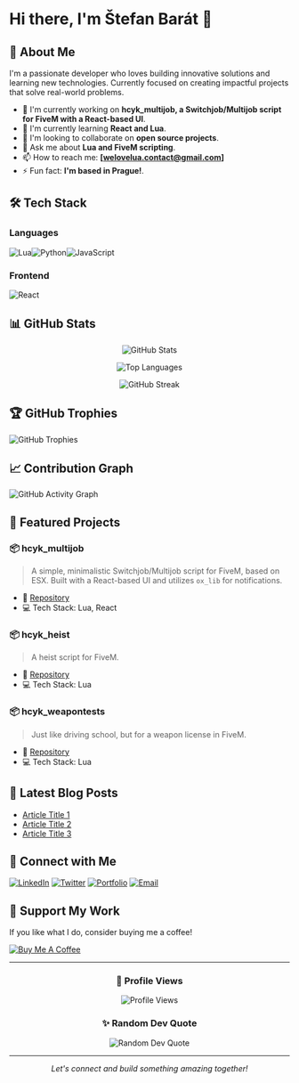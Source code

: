 # Hi there, I'm Štefan Barát 👋

## 🚀 About Me

I'm a passionate developer who loves building innovative solutions and learning new technologies. Currently focused on creating impactful projects that solve real-world problems.

- 🔭 I'm currently working on **hcyk_multijob, a Switchjob/Multijob script for FiveM with a React-based UI**.
- 🌱 I'm currently learning **React and Lua**.
- 👯 I'm looking to collaborate on **open source projects**.
- 💬 Ask me about **Lua and FiveM scripting**.
- 📫 How to reach me: **[welovelua.contact@gmail.com]**
- ⚡ Fun fact: **I'm based in Prague!**.

## 🛠️ Tech Stack

### Languages
![Lua](https://img.shields.io/badge/Lua-2C2D72?style=for-the-badge&logo=lua&logoColor=white)![Python](https://img.shields.io/badge/Python-3776AB?style=for-the-badge&logo=python&logoColor=white)![JavaScript](https://img.shields.io/badge/JavaScript-F7DF1E?style=for-the-badge&logo=javascript&logoColor=black)

### Frontend
![React](https://img.shields.io/badge/React-20232A?style=for-the-badge&logo=react&logoColor=61DAFB)

## 📊 GitHub Stats

<div align="center">

![GitHub Stats](https://github-readme-stats.vercel.app/api?username=hatcyk&show_icons=true&theme=radical)

![Top Languages](https://github-readme-stats.vercel.app/api/top-langs/?username=hatcyk&layout=compact&theme=radical)

![GitHub Streak](https://github-readme-streak-stats.herokuapp.com/?user=hatcyk&theme=radical)

</div>

## 🏆 GitHub Trophies

![GitHub Trophies](https://github-profile-trophy.vercel.app/?username=hatcyk&theme=radical&no-frame=false&no-bg=false&margin-w=4)

## 📈 Contribution Graph

![GitHub Activity Graph](https://github-readme-activity-graph.vercel.app/graph?username=hatcyk&theme=react-dark)

## 🚀 Featured Projects

### 📦 hcyk_multijob
> A simple, minimalistic Switchjob/Multijob script for FiveM, based on ESX. Built with a React-based UI and utilizes `ox_lib` for notifications.
- 🔗 [Repository](https://github.com/hatcyk/hcyk_multijob)
- 💻 Tech Stack: Lua, React

### 📦 hcyk_heist
> A heist script for FiveM.
- 🔗 [Repository](https://github.com/hatcyk/hcyk_heist)
- 💻 Tech Stack: Lua

### 📦 hcyk_weapontests
> Just like driving school, but for a weapon license in FiveM.
- 🔗 [Repository](https://github.com/hatcyk/hcyk_weapontests)
- 💻 Tech Stack: Lua

## 📝 Latest Blog Posts
<!-- BLOG-POST-LIST:START -->
- [Article Title 1](https://your-blog.com/article1)
- [Article Title 2](https://your-blog.com/article2)
- [Article Title 3](https://your-blog.com/article3)
<!-- BLOG-POST-LIST:END -->

## 🤝 Connect with Me

[![LinkedIn](https://img.shields.io/badge/LinkedIn-0077B5?style=for-the-badge&logo=linkedin&logoColor=white)](https://linkedin.com/in/your-profile)
[![Twitter](https://img.shields.io/badge/Twitter-1DA1F2?style=for-the-badge&logo=twitter&logoColor=white)](https://twitter.com/your-handle)
[![Portfolio](https://img.shields.io/badge/Portfolio-000000?style=for-the-badge&logo=About.me&logoColor=white)](https://hatsuko.4fan.cz/)
[![Email](https://img.shields.io/badge/Email-D14836?style=for-the-badge&logo=gmail&logoColor=white)](mailto:your.email@example.com)

## 💖 Support My Work

If you like what I do, consider buying me a coffee!

[![Buy Me A Coffee](https://img.shields.io/badge/Buy%20Me%20A%20Coffee-FFDD00?style=for-the-badge&logo=buy-me-a-coffee&logoColor=black)](https://www.buymeacoffee.com/yourusername)

---

<div align="center">

### 👀 Profile Views

![Profile Views](https://komarev.com/ghpvc/?username=hatcyk&color=blueviolet&style=flat-square)

### ✨ Random Dev Quote

![Random Dev Quote](https://quotes-github-readme.vercel.app/api?type=horizontal&theme=radical)

</div>

---

<div align="center">
  <i>Let's connect and build something amazing together!</i>
</div>

